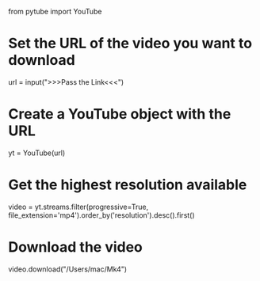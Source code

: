 from pytube import YouTube

# Set the URL of the video you want to download
url = input(">>>Pass the Link<<<")

# Create a YouTube object with the URL
yt = YouTube(url)

# Get the highest resolution available
video = yt.streams.filter(progressive=True, file_extension='mp4').order_by('resolution').desc().first()

# Download the video
video.download("/Users/mac/Mk4")

